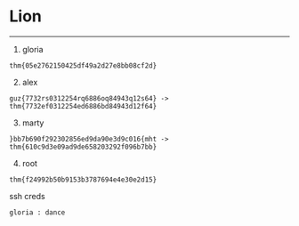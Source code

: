# Lion



---
1. gloria
```
thm{05e2762150425df49a2d27e8bb08cf2d}
```

2. alex
```
guz{7732rs0312254rq6886oq84943q12s64} -> thm{7732ef0312254ed6886bd84943d12f64}
```

3. marty 
```
}bb7b690f292302856ed9da90e3d9c016{mht -> thm{610c9d3e09ad9de658203292f096b7bb}
```

4. root
```
thm{f24992b50b9153b3787694e4e30e2d15}
```

ssh creds 
```
gloria : dance
```